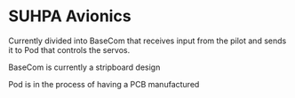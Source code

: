 # SUHPA Avionics

Currently divided into BaseCom that receives input from the pilot and sends it to Pod that controls the servos.

BaseCom is currently a stripboard design

Pod is in the process of having a PCB manufactured
